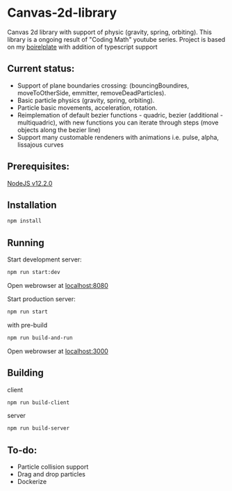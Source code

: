 # Canvas-2d-library
Canvas 2d library with support of physic (gravity, spring, orbiting). 
This library is a ongoing result of "Coding Math" youtube series. 
Project is based on my [boirelplate](https://github.com/lukaskwkw/wrepp-boilerplate/) with addition of typescript support


## Current status:
* Support of plane boundaries crossing: (bouncingBoundires, moveToOtherSide, emmitter, removeDeadParticles).
* Basic particle physics (gravity, spring, orbiting).
* Particle basic movements, acceleration, rotation.
* Reimplemation of default bezier functions - quadric, bezier (additional - multiquadric), 
with new functions you can iterate through steps (move objects along the bezier line)
* Support many customable rendeners with animations i.e. pulse, alpha, lissajous curves


## Prerequisites:

[NodeJS v12.2.0](https://nodejs.org/en/)

## Installation

```sh
npm install
```

## Running

Start development server:

```sh
npm run start:dev
```

Open webrowser at [localhost:8080](localhost:8080)


Start production server:

```sh
npm run start
```

with pre-build

```sh
npm run build-and-run
```


Open webrowser at [localhost:3000](localhost:3000)

## Building

client

```sh
npm run build-client
```

server

```sh
npm run build-server
```

## To-do:
* Particle collision support
* Drag and drop particles
* Dockerize
